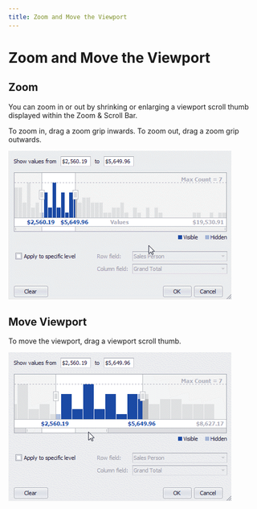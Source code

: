 ```yaml
---
title: Zoom and Move the Viewport
---
```

# Zoom and Move the Viewport
## Zoom
You can zoom in or out by shrinking or enlarging a viewport scroll thumb displayed within the Zoom &amp; Scroll Bar.

To zoom in, drag a zoom grip inwards. To zoom out, drag a zoom grip outwards.

![EUC_SummaryFilter_ZoomViewport](../../../../../images/Img16915.gif)

## Move Viewport
To move the viewport, drag a viewport scroll thumb.

![EUC_SummaryFilter_MoveViewport](../../../../../images/Img16912.gif)